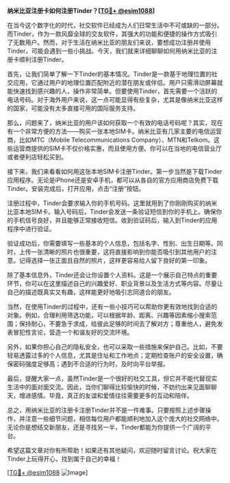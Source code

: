 **纳米比亚注册卡如何注册Tinder？[[TG💪+ @esim1088](https://t.me/s/esim1088)]**

在当今这个数字化的时代，社交软件已经成为人们日常生活中不可或缺的一部分。而Tinder，作为一款风靡全球的交友软件，其强大的功能和便捷的操作方式吸引了无数用户。然而，对于生活在纳米比亚的朋友们来说，要想成功注册并使用Tinder，可能会遇到一些小挑战。今天，我们就来详细聊聊如何用纳米比亚的注册卡顺利注册Tinder。

首先，让我们简单了解一下Tinder的基本情况。Tinder是一款基于地理位置的社交应用，它通过用户的地理位置匹配附近的潜在朋友或伴侣。用户只需滑动屏幕就能快速找到感兴趣的人，操作非常简单。但要使用Tinder，首先需要一个活跃的电话号码。对于海外用户来说，这一点可能显得有些复杂，尤其是像纳米比亚这样的国家，可能没有太多直接可用的国际服务支持。

那么，问题来了，纳米比亚的用户该如何获取一个有效的电话号码呢？其实，现在有一个非常方便的方法——购买一张本地SIM卡。纳米比亚有几家主要的电信运营商，比如MTC（Mobile Telecommunications Company）、MTN和Telkom。这些运营商提供的SIM卡不仅价格实惠，而且使用方便。你可以在当地的电信营业厅或者便利店轻松买到。

接下来，我们来看看如何用这张本地SIM卡注册Tinder。第一步当然是下载Tinder应用程序。无论是iPhone还是安卓手机，都可以从各自的官方应用商店免费下载Tinder。安装完成后，打开应用，点击“注册”按钮。

注册过程中，Tinder会要求输入你的手机号码。这里就用到了你刚刚购买的纳米比亚本地SIM卡。输入号码后，Tinder会发送一条验证短信到你的手机上。确保你的手机信号良好，并且能够正常接收短信。收到验证码后，输入到Tinder的应用程序中进行验证。

验证成功后，你需要填写一些基本的个人信息，包括名字、性别、出生日期等。同时，上传一张清晰的照片也很重要，这将直接影响到你能否吸引到其他用户的注意。记得选择一张正面且自然的照片，这样更容易给人留下良好的第一印象。

除了基本信息外，Tinder还会让你设置个人资料。这是一个展示自己特点的重要环节，你可以在这里描述自己的兴趣爱好、职业背景以及生活方式等内容。尽量让自己的描述既真实又有趣，这样能更好地吸引志同道合的朋友。

当然，在使用Tinder的过程中，还有一些小技巧可以帮助你更有效地找到合适的对象。例如，合理利用筛选功能，可以根据年龄、距离、兴趣等因素缩小搜索范围；保持耐心，不要急于求成，给彼此足够的时间去了解对方；尊重他人，避免发表冒犯性言论，营造一个和谐友好的交流环境。

另外，如果你担心自己的隐私安全，也可以采取一些措施来保护自己。比如，不要轻易透露过多的个人信息，尤其是住址和工作地点；定期检查账户的安全设置，确保密码强度足够高；遇到不合适的行为时，及时向平台举报。

最后，提醒大家一点，虽然Tinder是一个很好的社交工具，但它并不能代替现实生活中的面对面交流。因此，当你们聊得比较愉快的时候，不妨约出来见面聊聊天，增进感情。毕竟，真正的友谊和爱情往往需要更多的互动和陪伴。

总之，用纳米比亚的注册卡注册Tinder并不是一件难事。只要按照上述步骤操作，并注意一些细节问题，相信每位用户都能顺利地加入这个庞大的社交网络中。无论你是想结交新朋友，还是寻找另一半，Tinder都能为你提供一个广阔的平台。

希望这篇文章对你有所帮助！如果还有其他疑问，欢迎随时留言讨论。祝大家在Tinder上玩得开心，找到属于自己的幸福！

[[TG💪+ @esim1088](https://t.me/s/esim1088) ![Image](https://i.postimg.cc/4NQfJmqS/Snipaste-2025-05-13-00-14-12.png)]